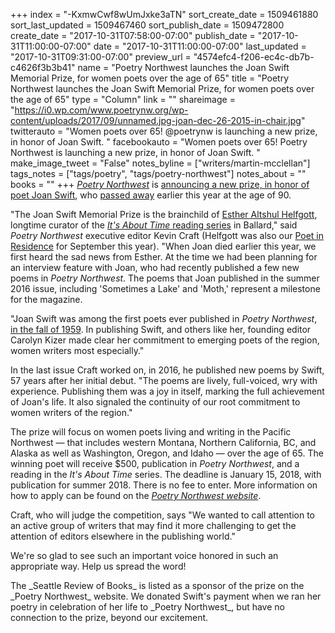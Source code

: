 +++
index = "-KxmwCwf8wUmJxke3aTN"
sort_create_date = 1509461880
sort_last_updated = 1509467460
sort_publish_date = 1509472800
create_date = "2017-10-31T07:58:00-07:00"
publish_date = "2017-10-31T11:00:00-07:00"
date = "2017-10-31T11:00:00-07:00"
last_updated = "2017-10-31T09:31:00-07:00"
preview_url = "4574efc4-f206-ec4c-db7b-c4626f3b3b41"
name = "Poetry Northwest launches the Joan Swift Memorial Prize, for women poets over the age of 65"
title = "Poetry Northwest launches the Joan Swift Memorial Prize, for women poets over the age of 65"
type = "Column"
link = ""
shareimage = "https://i0.wp.com/www.poetrynw.org/wp-content/uploads/2017/09/unnamed.jpg-joan-dec-26-2015-in-chair.jpg"
twitterauto = "Women poets over 65! @poetrynw is launching a new prize, in honor of Joan Swift. "
facebookauto = "Women poets over 65! Poetry Northwest is launching a new prize, in honor of Joan Swift. "
make_image_tweet = "False"
notes_byline = ["writers/martin-mcclellan"]
tags_notes = ["tags/poetry", "tags/poetry-northwest"]
notes_about = ""
books = ""
+++
[_Poetry Northwest_](http://www.poetrynw.org/) is [announcing a new prize, in honor of poet Joan Swift](http://www.poetrynw.org/joan-swift-memorial-prize/), who [passed away](http://www.seattlereviewofbooks.com/notes/2017/03/17/a-sad-day-for-northwest-poetry-joan-swift-has-died/) earlier this year at the age of 90. 

"The Joan Swift Memorial Prize is the brainchild of [Esther Altshul Helfgott](http://www.estherhelfgott.com), longtime curator of the [_It's About Time_ reading series](http://www.spl.org/locations/ballard-branch/bal-events-at-this-branch#/?i=2) in Ballard," said _Poetry Northwest_ executive editor Kevin Craft (Helfgott was also our [Poet in Residence](http://www.seattlereviewofbooks.com/writers/esther-altshul-helfgott/) for September this year). "When Joan died earlier this year, we first heard the sad news from Esther. At the time we had been planning for an interview feature with Joan, who had recently published a few new poems in _Poetry Northwest_. The poems that Joan published in the summer 2016 issue, including 'Sometimes a Lake' and 'Moth,' represent a milestone for the magazine.

"Joan Swift was among the first poets ever published in _Poetry Northwest_, [in the fall of 1959](http://www.poetrynw.org/wp-content/uploads/2014/06/Fall1959_complete.pdf). In publishing Swift, and others like her, founding editor Carolyn Kizer made clear her commitment to emerging poets of the region, women writers most especially." 

In the last issue Craft worked on, in 2016, he published new poems by Swift, 57 years after her initial debut. "The poems are lively, full-voiced, wry with experience. Publishing them was a joy in itself, marking the full achievement of Joan's life. It also signaled the continuity of our root commitment to women writers of the region."

The prize will focus on women poets living and writing in the Pacific Northwest — that includes western Montana, Northern California, BC, and Alaska as well as Washington, Oregon, and Idaho — over the age of 65. The winning poet will receive $500, publication in _Poetry Northwest_, and a reading in the _It's About Time_ series. The deadline is January 15, 2018, with publication for summer 2018. There is no fee to enter. More information on how to apply can be found on the [_Poetry Northwest website_](http://www.poetrynw.org/joan-swift-memorial-prize/).

Craft, who will judge the competition, says "We wanted to call attention to an active group of writers that may find it more challenging to get the attention of editors elsewhere in the publishing world." 

We're so glad to see such an important voice honored in such an appropriate way. Help us spread the word!

<p class="footer">The _Seattle Review of Books_ is listed as a sponsor of the prize on the _Poetry Northwest_ website. We donated Swift's payment when we ran her poetry in celebration of her life to _Poetry Northwest_, but have no connection to the prize, beyond our excitement.</p>
